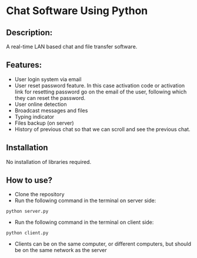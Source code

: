 # Chat Software Using Python


## Description:
A real-time LAN based chat and file transfer software.


## Features:
* User login system via email
* User reset password feature. In this case activation code or activation link for resetting password go on the email of the user, following which they can reset the password.
* User online detection
* Broadcast messages and files
* Typing indicator
* Files backup (on server)
* History of previous chat so that we can scroll and see the previous chat.


## Installation
No installation of libraries required.


## How to use?

* Clone the repository
* Run the following command in the terminal on server side:
```
python server.py
```
* Run the following command in the terminal on client side:
```
python client.py
```
* Clients can be on the same computer, or different computers, but should be on the same network as the server
